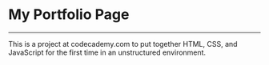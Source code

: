 # My Portfolio Page

---

This is a project at codecademy.com to put together HTML, CSS, and JavaScript for the first time in an unstructured environment.



